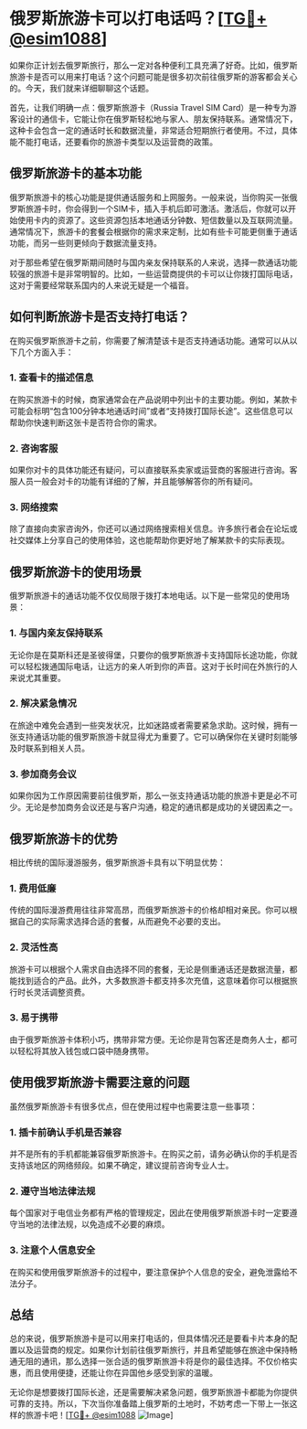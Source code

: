 # 俄罗斯旅游卡可以打电话吗？[[TG💪+ @esim1088](https://t.me/s/esim1088)]

如果你正计划去俄罗斯旅行，那么一定对各种便利工具充满了好奇。比如，俄罗斯旅游卡是否可以用来打电话？这个问题可能是很多初次前往俄罗斯的游客都会关心的。今天，我们就来详细聊聊这个话题。

首先，让我们明确一点：俄罗斯旅游卡（Russia Travel SIM Card）是一种专为游客设计的通信卡，它能让你在俄罗斯轻松地与家人、朋友保持联系。通常情况下，这种卡会包含一定的通话时长和数据流量，非常适合短期旅行者使用。不过，具体能不能打电话，还要看你的旅游卡类型以及运营商的政策。

## 俄罗斯旅游卡的基本功能

俄罗斯旅游卡的核心功能是提供通话服务和上网服务。一般来说，当你购买一张俄罗斯旅游卡时，你会得到一个SIM卡，插入手机后即可激活。激活后，你就可以开始使用卡内的资源了。这些资源包括本地通话分钟数、短信数量以及互联网流量。通常情况下，旅游卡的套餐会根据你的需求来定制，比如有些卡可能更侧重于通话功能，而另一些则更倾向于数据流量支持。

对于那些希望在俄罗斯期间随时与国内亲友保持联系的人来说，选择一款通话功能较强的旅游卡是非常明智的。比如，一些运营商提供的卡可以让你拨打国际电话，这对于需要经常联系国内的人来说无疑是一个福音。

## 如何判断旅游卡是否支持打电话？

在购买俄罗斯旅游卡之前，你需要了解清楚该卡是否支持通话功能。通常可以从以下几个方面入手：

### 1. 查看卡的描述信息

在购买旅游卡的时候，商家通常会在产品说明中列出卡的主要功能。例如，某款卡可能会标明“包含100分钟本地通话时间”或者“支持拨打国际长途”。这些信息可以帮助你快速判断这张卡是否符合你的需求。

### 2. 咨询客服

如果你对卡的具体功能还有疑问，可以直接联系卖家或运营商的客服进行咨询。客服人员一般会对卡的功能有详细的了解，并且能够解答你的所有疑问。

### 3. 网络搜索

除了直接向卖家咨询外，你还可以通过网络搜索相关信息。许多旅行者会在论坛或社交媒体上分享自己的使用体验，这也能帮助你更好地了解某款卡的实际表现。

## 俄罗斯旅游卡的使用场景

俄罗斯旅游卡的通话功能不仅仅局限于拨打本地电话。以下是一些常见的使用场景：

### 1. 与国内亲友保持联系

无论你是在莫斯科还是圣彼得堡，只要你的俄罗斯旅游卡支持国际长途功能，你就可以轻松拨通国际电话，让远方的亲人听到你的声音。这对于长时间在外旅行的人来说尤其重要。

### 2. 解决紧急情况

在旅途中难免会遇到一些突发状况，比如迷路或者需要紧急求助。这时候，拥有一张支持通话功能的俄罗斯旅游卡就显得尤为重要了。它可以确保你在关键时刻能够及时联系到相关人员。

### 3. 参加商务会议

如果你因为工作原因需要前往俄罗斯，那么一张支持通话功能的旅游卡更是必不可少。无论是参加商务会议还是与客户沟通，稳定的通讯都是成功的关键因素之一。

## 俄罗斯旅游卡的优势

相比传统的国际漫游服务，俄罗斯旅游卡具有以下明显优势：

### 1. 费用低廉

传统的国际漫游费用往往非常高昂，而俄罗斯旅游卡的价格却相对亲民。你可以根据自己的实际需求选择合适的套餐，从而避免不必要的支出。

### 2. 灵活性高

旅游卡可以根据个人需求自由选择不同的套餐，无论是侧重通话还是数据流量，都能找到适合的产品。此外，大多数旅游卡都支持多次充值，这意味着你可以根据旅行时长灵活调整资费。

### 3. 易于携带

由于俄罗斯旅游卡体积小巧，携带非常方便。无论你是背包客还是商务人士，都可以轻松将其放入钱包或口袋中随身携带。

## 使用俄罗斯旅游卡需要注意的问题

虽然俄罗斯旅游卡有很多优点，但在使用过程中也需要注意一些事项：

### 1. 插卡前确认手机是否兼容

并不是所有的手机都能兼容俄罗斯旅游卡。在购买之前，请务必确认你的手机是否支持该地区的网络频段。如果不确定，建议提前咨询专业人士。

### 2. 遵守当地法律法规

每个国家对于电信业务都有严格的管理规定，因此在使用俄罗斯旅游卡时一定要遵守当地的法律法规，以免造成不必要的麻烦。

### 3. 注意个人信息安全

在购买和使用俄罗斯旅游卡的过程中，要注意保护个人信息的安全，避免泄露给不法分子。

## 总结

总的来说，俄罗斯旅游卡是可以用来打电话的，但具体情况还是要看卡片本身的配置以及运营商的规定。如果你计划前往俄罗斯旅行，并且希望能够在旅途中保持畅通无阻的通讯，那么选择一张合适的俄罗斯旅游卡将是你的最佳选择。不仅价格实惠，而且使用便捷，还能让你在异国他乡感受到家的温暖。

无论你是想要拨打国际长途，还是需要解决紧急问题，俄罗斯旅游卡都能为你提供可靠的支持。所以，下次当你准备踏上俄罗斯的土地时，不妨考虑一下带上一张这样的旅游卡吧！[[TG💪+ @esim1088](https://t.me/s/esim1088) ![Image](https://i.postimg.cc/4NQfJmqS/Snipaste-2025-05-13-00-14-12.png)]
